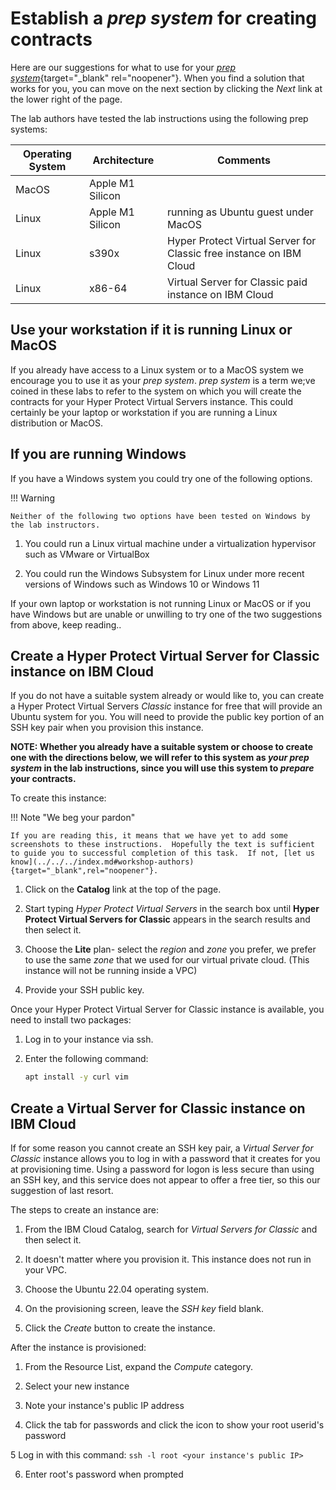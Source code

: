 # Establish a *prep system* for creating contracts

Here are our suggestions for what to use for your [*prep system*](../prereqs/index.md#prep-system-to-prepare-contracts-for-hyper-protect-virtual-server-instances){target="_blank" rel="noopener"}.  When you find a solution that works for you, you can move on the next section by clicking the *Next* link at the lower right of the page.

The lab authors have tested the lab instructions using the following prep systems:

| Operating System | Architecture | Comments |
|---|---|---|
| MacOS | Apple M1 Silicon | |
| Linux | Apple M1 Silicon | running as Ubuntu guest under MacOS |
| Linux | s390x | Hyper Protect Virtual Server for Classic free instance on IBM Cloud |
| Linux | x86-64 | Virtual Server for Classic paid instance on IBM Cloud |

## Use your workstation if it is running Linux or MacOS

If you already have access to a Linux system or to a MacOS system we encourage you to use it as your *prep system*.  *prep system* is a term we;ve coined in these labs to refer to the system on which you will create the contracts for your Hyper Protect Virtual Servers instance. This could certainly be your laptop or workstation if you are running a Linux distribution or MacOS.

## If you are running Windows 

If you have a Windows system you could try one of the following options.

!!! Warning

    Neither of the following two options have been tested on Windows by the lab instructors.

1. You could run a Linux virtual machine under a virtualization hypervisor such as VMware or VirtualBox

2. You could run the Windows Subsystem for Linux under more recent versions of Windows such as Windows 10 or Windows 11

If your own laptop or workstation is not running Linux or MacOS or if you have Windows but are unable or unwilling to try one of the two suggestions from above, keep reading..

## Create a Hyper Protect Virtual Server for Classic instance on IBM Cloud 

If you do not have a suitable system already or would like to, you can create a Hyper Protect Virtual Servers _Classic_ instance for free that will provide an Ubuntu system for you.  You will need to provide the public key portion of an SSH key pair when you provision this instance. 

**NOTE: Whether you already have a suitable system or choose to create one with the directions below, we will refer to this system as *your prep system* in the lab instructions, since you will use this system to *prepare* your contracts.**

To create this instance: 

!!! Note "We beg your pardon"

    If you are reading this, it means that we have yet to add some screenshots to these instructions.  Hopefully the text is sufficient to guide you to successful completion of this task.  If not, [let us know](../../../index.md#workshop-authors){target="_blank",rel="noopener"}.

1. Click on the **Catalog** link at the top of the page.

2. Start typing _Hyper Protect Virtual Servers_ in the search box until **Hyper Protect Virtual Servers for Classic** appears in the search results and then select it.

3. Choose the **Lite** plan- select the *region* and *zone* you prefer, we prefer to use the same *zone* that we used for our virtual private cloud.  (This instance will not be running inside a VPC)

4. Provide your SSH public key.

Once your Hyper Protect Virtual Server for Classic instance is available, you need to install two packages:

1. Log in to your instance via ssh.

2. Enter the following command:

    ``` bash
    apt install -y curl vim
    ```

## Create a Virtual Server for Classic instance on IBM Cloud

If for some reason you cannot create an SSH key pair, a *Virtual Server for Classic* instance allows you to log in with a password that it creates for you at provisioning time.  Using a password for logon is less secure than using an SSH key, and this service does not appear to offer a free tier, so this our suggestion of last resort.  

The steps to create an instance are:

1. From the IBM Cloud Catalog, search for *Virtual Servers for Classic* and then select it.

2. It doesn't matter where you provision it.  This instance does not run in your VPC.

3. Choose the Ubuntu 22.04 operating system.

4. On the provisioning screen, leave the *SSH key* field blank.

5. Click the *Create* button to create the instance.

After the instance is provisioned:

1. From the Resource List, expand the *Compute* category.

2. Select your new instance

3. Note your instance's public IP address

4. Click the tab for passwords and click the icon to show your root userid's password

5  Log in with this command:  `ssh -l root <your instance's public IP>` 

6. Enter root's password when prompted 

